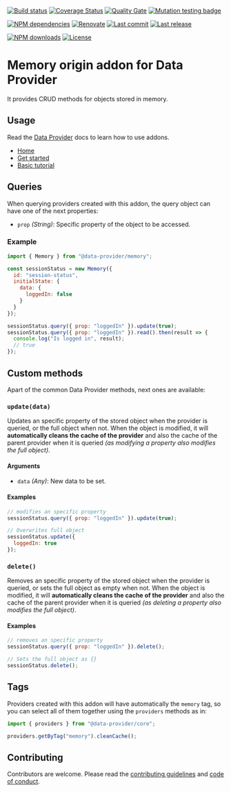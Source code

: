 [![Build status][build-image]][build-url] [![Coverage Status][coveralls-image]][coveralls-url] [![Quality Gate][quality-gate-image]][quality-gate-url] [![Mutation testing badge](https://img.shields.io/endpoint?style=flat&url=https%3A%2F%2Fbadge-api.stryker-mutator.io%2Fgithub.com%2Fdata-provider%2Fmemory%2Fmaster)](https://dashboard.stryker-mutator.io/reports/github.com/data-provider/memory/master)

[![NPM dependencies][npm-dependencies-image]][npm-dependencies-url] [![Renovate](https://img.shields.io/badge/renovate-enabled-brightgreen.svg)](https://renovatebot.com) [![Last commit][last-commit-image]][last-commit-url] [![Last release][release-image]][release-url] 

[![NPM downloads][npm-downloads-image]][npm-downloads-url] [![License][license-image]][license-url]

# Memory origin addon for Data Provider

It provides CRUD methods for objects stored in memory.

## Usage

Read the [Data Provider][data-provider] docs to learn how to use addons.

* [Home][data-provider]
* [Get started][get-started]
* [Basic tutorial][basic-tutorial]

## Queries

When querying providers created with this addon, the query object can have one of the next properties:

* `prop` _(String)_: Specific property of the object to be accessed.

### Example

```javascript
import { Memory } from "@data-provider/memory";

const sessionStatus = new Memory({
  id: "session-status",
  initialState: {
    data: {
      loggedIn: false
    }
  }
});

sessionStatus.query({ prop: "loggedIn" }).update(true);
sessionStatus.query({ prop: "loggedIn" }).read().then(result => {
  console.log("Is logged in", result);
  // true
});
```

## Custom methods

Apart of the common Data Provider methods, next ones are available:

### `update(data)`

Updates an specific property of the stored object when the provider is queried, or the full object when not. When the object is modified, it will __automatically cleans the cache of the provider__ and also the cache of the parent provider when it is queried _(as modifying a property also modifies the full object)_.

#### Arguments

* `data` _(Any)_: New data to be set.

#### Examples

```javascript
// modifies an specific property
sessionStatus.query({ prop: "loggedIn" }).update(true);
```

```javascript
// Overwrites full object
sessionStatus.update({
  loggedIn: true
});
```

### `delete()`

Removes an specific property of the stored object when the provider is queried, or sets the full object as empty when not. When the object is modified, it will __automatically cleans the cache of the provider__ and also the cache of the parent provider when it is queried _(as deleting a property also modifies the full object)_.

#### Examples

```javascript
// removes an specific property
sessionStatus.query({ prop: "loggedIn" }).delete();
```

```javascript
// Sets the full object as {}
sessionStatus.delete();
```

## Tags

Providers created with this addon will have automatically the `memory` tag, so you can select all of them together using the `providers` methods as in:

```javascript
import { providers } from "@data-provider/core";

providers.getByTag("memory").cleanCache();
```

## Contributing

Contributors are welcome.
Please read the [contributing guidelines](.github/CONTRIBUTING.md) and [code of conduct](.github/CODE_OF_CONDUCT.md).

[data-provider]: https://www.data-provider.org
[get-started]: https://www.data-provider.org/docs/getting-started
[basic-tutorial]: https://www.data-provider.org/docs/basics-intro

[coveralls-image]: https://coveralls.io/repos/github/data-provider/memory/badge.svg
[coveralls-url]: https://coveralls.io/github/data-provider/memory
[build-image]: https://github.com/data-provider/memory/workflows/build/badge.svg?branch=master
[build-url]: https://github.com/data-provider/memory/actions?query=workflow%3Abuild+branch%3Amaster
[last-commit-image]: https://img.shields.io/github/last-commit/data-provider/memory.svg
[last-commit-url]: https://github.com/data-provider/memory/commits
[license-image]: https://img.shields.io/npm/l/@data-provider/memory.svg
[license-url]: https://github.com/data-provider/memory/blob/master/LICENSE
[npm-downloads-image]: https://img.shields.io/npm/dm/@data-provider/memory.svg
[npm-downloads-url]: https://www.npmjs.com/package/@data-provider/memory
[npm-dependencies-image]: https://img.shields.io/david/data-provider/memory.svg
[npm-dependencies-url]: https://david-dm.org/data-provider/memory
[quality-gate-image]: https://sonarcloud.io/api/project_badges/measure?project=data-provider_memory&metric=alert_status
[quality-gate-url]: https://sonarcloud.io/dashboard?id=data-provider_memory
[release-image]: https://img.shields.io/github/release-date/data-provider/memory.svg
[release-url]: https://github.com/data-provider/memory/releases
